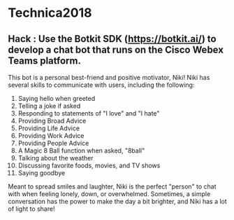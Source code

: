 # Technica2018


## Hack : Use the Botkit SDK (https://botkit.ai/) to develop a chat bot that runs on the Cisco Webex Teams platform.

This bot is a personal best-friend and positive motivator, Niki! Niki has several skills to communicate with users, including the following:

1. Saying hello when greeted
2. Telling a joke if asked
3. Responding to statements of "I love" and "I hate"
4. Providing Broad Advice
5. Providing Life Advice
6. Providing Work Advice
7. Providing People Advice
8. A Magic 8 Ball function when asked, "8ball"
9. Talking about the weather
10. Discussing favorite foods, movies, and TV shows
11. Saying goodbye

Meant to spread smiles and laughter, Niki is the perfect "person" to chat with when feeling lonely, down, or overwhelmed. Sometimes, a simple conversation has the power to make the day a bit brighter, and Niki has a lot of light to share!